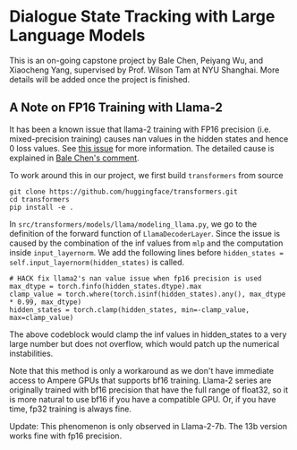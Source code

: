 # Dialogue State Tracking with Large Language Models

This is an on-going capstone project by Bale Chen, Peiyang Wu, and Xiaocheng Yang, supervised by Prof. Wilson Tam at NYU Shanghai. More details will be added once the project is finished.

## A Note on FP16 Training with Llama-2

It has been a known issue that llama-2 training with FP16 precision (i.e. mixed-precision training) causes nan values in the hidden states and hence 0 loss values. See [this issue](https://github.com/huggingface/transformers/issues/25065) for more information. The detailed cause is explained in [Bale Chen's comment](https://github.com/huggingface/transformers/issues/25065#issuecomment-1806795798).

To work around this in our project, we first build ``transformers`` from source
```
git clone https://github.com/huggingface/transformers.git
cd transformers
pip install -e .
```

In ``src/transformers/models/llama/modeling_llama.py``, we go to the definition of the forward function of ``LlamaDecoderLayer``. Since the issue is caused by the combination of the inf values from ``mlp`` and the computation inside ``input_layernorm``. We add the following lines before ``hidden_states = self.input_layernorm(hidden_states)`` is called. 

```
# HACK fix llama2's nan value issue when fp16 precision is used
max_dtype = torch.finfo(hidden_states.dtype).max
clamp_value = torch.where(torch.isinf(hidden_states).any(), max_dtype * 0.99, max_dtype)
hidden_states = torch.clamp(hidden_states, min=-clamp_value, max=clamp_value)
```
The above codeblock would clamp the inf values in hidden_states to a very large number but does not overflow, which would patch up the numerical instabilities. 

Note that this method is only a workaround as we don't have immediate access to Ampere GPUs that supports bf16 training. Llama-2 series are originally trained with bf16 precision that have the full range of float32, so it is more natural to use bf16 if you have a compatible GPU. Or, if you have time, fp32 training is always fine.

Update: This phenomenon is only observed in Llama-2-7b. The 13b version works fine with fp16 precision.